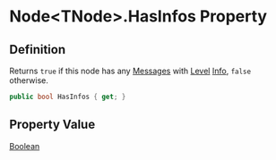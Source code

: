 # Node&lt;TNode&gt;.HasInfos Property
## Definition

Returns `true` if this node has any [Messages](MrKWatkins.Ast.Message.md) with [Level](MrKWatkins.Ast.Message.Level.md) [Info](MrKWatkins.Ast.MessageLevel.Info.md), `false` otherwise.

```c#
public bool HasInfos { get; }
```

## Property Value

[Boolean](https://learn.microsoft.com/en-gb/dotnet/api/System.Boolean)
